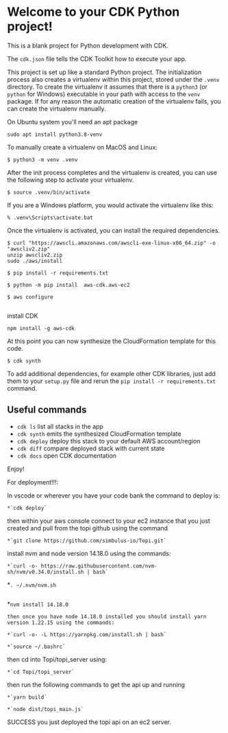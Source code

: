
# Welcome to your CDK Python project!

This is a blank project for Python development with CDK.

The `cdk.json` file tells the CDK Toolkit how to execute your app.

This project is set up like a standard Python project.  The initialization
process also creates a virtualenv within this project, stored under the `.venv`
directory.  To create the virtualenv it assumes that there is a `python3`
(or `python` for Windows) executable in your path with access to the `venv`
package. If for any reason the automatic creation of the virtualenv fails,
you can create the virtualenv manually.

On Ubuntu system you'll need an apt package
```
sudo apt install python3.8-venv
```

To manually create a virtualenv on MacOS and Linux:

```
$ python3 -m venv .venv
```

After the init process completes and the virtualenv is created, you can use the following
step to activate your virtualenv.

```
$ source .venv/bin/activate
```

If you are a Windows platform, you would activate the virtualenv like this:

```
% .venv\Scripts\activate.bat
```

Once the virtualenv is activated, you can install the required dependencies.

```
$ curl "https://awscli.amazonaws.com/awscli-exe-linux-x86_64.zip" -o "awscliv2.zip"
unzip awscliv2.zip
sudo ./aws/install

$ pip install -r requirements.txt

$ python -m pip install  aws-cdk.aws-ec2

$ aws configure
 
```

install CDK
```
npm install -g aws-cdk
```

At this point you can now synthesize the CloudFormation template for this code.

```
$ cdk synth
```

To add additional dependencies, for example other CDK libraries, just add
them to your `setup.py` file and rerun the `pip install -r requirements.txt`
command.

## Useful commands

 * `cdk ls`          list all stacks in the app
 * `cdk synth`       emits the synthesized CloudFormation template
 * `cdk deploy`      deploy this stack to your default AWS account/region
 * `cdk diff`        compare deployed stack with current state
 * `cdk docs`        open CDK documentation

Enjoy!

For deployment!!!:

In vscode or wherever you have your code bank the command to deploy is:
```
*`cdk deploy`
```
then within your aws console connect to your ec2 instance that you just created and pull from the topi github using the command
```
*`git clone https://github.com/simbulus-io/Topi.git`
```
install nvm and node version 14.18.0 using the commands:
```
*`curl -o- https://raw.githubusercontent.com/nvm-sh/nvm/v0.34.0/install.sh | bash`
```
*`. ~/.nvm/nvm.sh`
```
```
*`nvm install 14.18.0`
```
then once you have node 14.18.0 installed you should install yarn version 1.22.15 using the commands:
```
```
*`curl -o- -L https://yarnpkg.com/install.sh | bash`
```
```
*`source ~/.bashrc`
```
then  cd into Topi/topi_server using:
```
*`cd Topi/topi_server`
```
then run the following commands to get the api up and running
```
*`yarn build`
```
```
*`node dist/topi_main.js`
```
SUCCESS you just deployed the topi api on an ec2 server.
